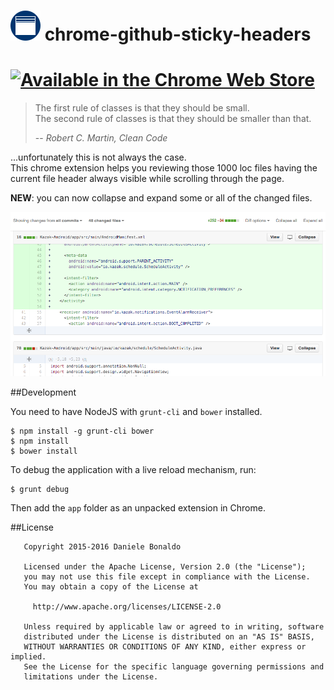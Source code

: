 ![Chrome Github Sticky Headers Logo](app/images/icon-48.png)  chrome-github-sticky-headers
========================

[![Available in the Chrome Web Store](https://developer.chrome.com/webstore/images/ChromeWebStore_Badge_v2_206x58.png)](https://chrome.google.com/webstore/detail/github-sticky-headers/gmilkdlfpkmfghknimmhhhjbagdbfnjf)
========================


> The first rule of classes is that they should be small.<br/>
> The second rule of classes is that they should be smaller than that.
>
> -- <cite>Robert C. Martin, Clean Code</cite>

...unfortunately this is not always the case.<br/>
This chrome extension helps you reviewing those 1000 loc files having the current file header always visible while scrolling through the page.

**NEW**: you can now collapse and expand some or all of the changed files.

![Chrome Github Sticky Headers Screenshot](raw/screenshot_1.png)

##Development

You need to have NodeJS with `grunt-cli` and `bower` installed.

```shell
$ npm install -g grunt-cli bower
$ npm install
$ bower install
```

To debug the application with a live reload mechanism, run:

```shell
$ grunt debug
```

Then add the `app` folder as an unpacked extension in Chrome.

##License

```
   Copyright 2015-2016 Daniele Bonaldo

   Licensed under the Apache License, Version 2.0 (the "License");
   you may not use this file except in compliance with the License.
   You may obtain a copy of the License at

     http://www.apache.org/licenses/LICENSE-2.0

   Unless required by applicable law or agreed to in writing, software
   distributed under the License is distributed on an "AS IS" BASIS,
   WITHOUT WARRANTIES OR CONDITIONS OF ANY KIND, either express or implied.
   See the License for the specific language governing permissions and
   limitations under the License.

```
